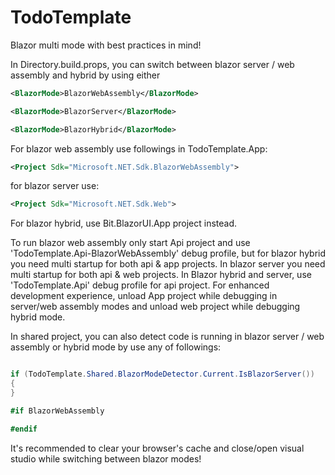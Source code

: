 # TodoTemplate
Blazor multi mode with best practices in mind!

In Directory.build.props, you can switch between blazor server / web assembly and hybrid by using either

```xml
<BlazorMode>BlazorWebAssembly</BlazorMode>
```

```xml
<BlazorMode>BlazorServer</BlazorMode>
```

```xml
<BlazorMode>BlazorHybrid</BlazorMode>
```

For blazor web assembly use followings in TodoTemplate.App:

```xml
<Project Sdk="Microsoft.NET.Sdk.BlazorWebAssembly">
```

for blazor server use:

```xml
<Project Sdk="Microsoft.NET.Sdk.Web">
```

For blazor hybrid, use Bit.BlazorUI.App project instead.

To run blazor web assembly only start Api project and use 'TodoTemplate.Api-BlazorWebAssembly' debug profile, but for blazor hybrid you need multi startup for both api & app projects. In blazor server you need multi startup for both api & web projects.
In Blazor hybrid and server, use 'TodoTemplate.Api' debug profile for api project.
For enhanced development experience, unload App project while debugging in server/web assembly modes and unload web project while debugging hybrid mode.

In shared project, you can also detect code is running in blazor server / web assembly or hybrid mode by use any of followings:

```cs

if (TodoTemplate.Shared.BlazorModeDetector.Current.IsBlazorServer())
{
}

#if BlazorWebAssembly

#endif

```

It's recommended to clear your browser's cache and close/open visual studio while switching between blazor modes!
